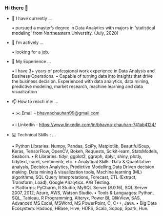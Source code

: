### Hi there 👋

- 🔭 I have currently ...

    •	pursued a master’s degree in Data Analytics with majors in 'statistical modeling' from Northeastern University. (July, 2020) 
    
- 🌱 I’m actively ...

    •	looking for a job.
    
- 👯 My Experience ...

    •	I have 3+ years of professional work experience in Data Analysis and Business Operations.
    •	Capable of turning data into insights that drive the business decision. Experienced with data analytics, data mining, predictive modeling, market research,             machine learning and data visualization

- 📫 How to reach me: ...

    •	✉️ Email – bhavnachauhan99@gmail.com
   
    •	ℹ️ Linkedin - https://www.linkedin.com/in/bhavna-chauhan-741ab4124/

- 💻 Technical Skills :  ...

   •	Python Libraries:        Numpy, Pandas, SciPy, Matplotlib, BeautifulSoup, Keras, TensorFlow, OpenCV,    Bokeh, Requests, Scikit-learn, StatsModels, Seaborn.
   •	R Libraries:             tidyr, ggplot2, ggraph, dplyr, shiny, plotly, tidytext, caret, sentimentr, etc.
   •	Analytical Skills:       Data & Quantitative analysis, Decision Analytics, Predictive Modelling,Data Driven decision making, Data mining & visualization tools,                                  Machine learning (ML) algorithms, SQL Query Interpretations, Forecast, ETL (Extract, Transform, Load), Google Analytics. A/B Testing.  
   •	Platforms:               PyCharm, R Studio, MySQL Server (8.0.16), SQL Server 2007, 2012, Azure, AWS, Watson Studio.
   •	Tools & Languages:       Python, SQL, Tableau, R Programming, Alteryx, Power BI, QlikView, SAS, Advanced MS Excel, MSWord, MS PowerPoint, C, C++, Java.
   •	Big Data Ecosystem:      Hadoop, HBase, Hive, HDFS, Scala, Sqoop, Spark, Hue.

